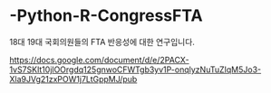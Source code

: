 # -Python-R-CongressFTA
 18대 19대 국회의원들의 FTA 반응성에 대한 연구입니다.

https://docs.google.com/document/d/e/2PACX-1vS7SKlt10jlOOrgdq125gnwoCFWTgb3yv1P-onqlyzNuTuZIqM5Jo3-Xla9JVg21zxPOW1j7LtGppMJ/pub
